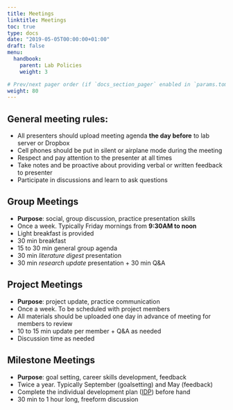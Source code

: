 ```yaml
---
title: Meetings
linktitle: Meetings
toc: true
type: docs
date: "2019-05-05T00:00:00+01:00"
draft: false
menu: 
  handbook:
    parent: Lab Policies
    weight: 3

# Prev/next pager order (if `docs_section_pager` enabled in `params.toml`)
weight: 80
---
```


## General meeting rules:

* All presenters should upload meeting agenda **the day before** to lab server or Dropbox
* Cell phones should be put in silent or airplane mode during the meeting
* Respect and pay attention to the presenter at all times
* Take notes and be proactive about providing verbal or written feedback to presenter
* Participate in discussions and learn to ask questions

## Group Meetings
* **Purpose**: social, group discussion, practice presentation skills
* Once a week. Typically Friday mornings from **9:30AM to noon**
* Light breakfast is provided
* 30 min breakfast
* 15 to 30 min general group agenda
* 30 min *literature digest* presentation
* 30 min *research update* presentation + 30 min Q&A

## Project Meetings
* **Purpose**: project update, practice communication
* Once a week. To be scheduled with project members
* All materials should be uploaded one day in advance of meeting for members to review
* 10 to 15 min update per member + Q&A as needed
* Discussion time as needed

## Milestone Meetings
* **Purpose**: goal setting, career skills development, feedback
* Twice a year. Typically September (goalsetting) and May (feedback)
* Complete the individual development plan ([IDP](/)) before hand
* 30 min to 1 hour long, freeform discussion